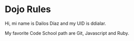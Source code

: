 Dojo Rules
==========

Hi, mi name is Dailos Díaz and my UID is ddialar.

My favorite Code School path are Git, Javascript and Ruby.
